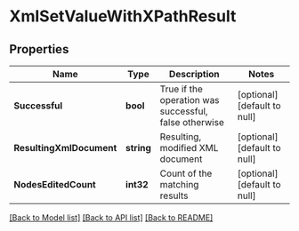 # XmlSetValueWithXPathResult

## Properties
Name | Type | Description | Notes
------------ | ------------- | ------------- | -------------
**Successful** | **bool** | True if the operation was successful, false otherwise | [optional] [default to null]
**ResultingXmlDocument** | **string** | Resulting, modified XML document | [optional] [default to null]
**NodesEditedCount** | **int32** | Count of the matching results | [optional] [default to null]

[[Back to Model list]](../README.md#documentation-for-models) [[Back to API list]](../README.md#documentation-for-api-endpoints) [[Back to README]](../README.md)


